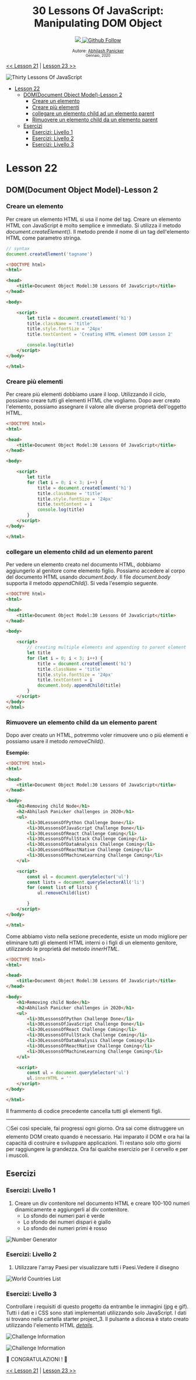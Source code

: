 <div align="center">
  <h1> 30 Lessons Of JavaScript: Manipulating DOM Object</h1>
  <a class="header-badge" target="_blank" href="https://www.linkedin.com/in/abhilash-panicker-68952b159/">
  <img src="https://img.shields.io/badge/style--5eba00.svg?label=LinkedIn&logo=linkedin&style=social">
  </a>
  <a class="header-badge" target="_blank" href="https://github.com/abpanic/">
  <img alt="Github Follow" src="https://img.shields.io/github/followers/abpanic?style=social">
  </a>

<sub>Autore:
<a href="https://www.linkedin.com/in/abhilash-panicker-68952b159/" target="_blank">Abhilash Panicker</a><br>
<small> Gennaio, 2020</small>
</sub>

</div>

[<< Lesson 21](../21_Lesson_DOM/21_Lesson_dom.md) | [Lesson 23 >>](../23_Lesson_Event_listeners/23_Lesson_event_listeners.md)

![Thirty Lessons Of JavaScript](../../images/banners/Lesson_1_22.png)
- [Lesson 22](#Lesson-22)
  - [DOM(Document Object Model)-Lesson 2](#domdocument-object-model-Lesson-2)
    - [Creare un elemento](#creating-an-element)
    - [Creare più elementi](#creating-elements)
    - [collegare un elemento child ad un elemento parent](#appending-child-to-a-parent-element)
    - [Rimuovere un elemento child da un elemento parent](#removing-a-child-element-from-a-parent-node)
  - [Esercizi](#exercises)
    - [Esercizi: Livello 1](#exercises-level-1)
    - [Esercizi: Livello 2](#exercises-level-2)
    - [Esercizi: Livello 3](#exercises-level-3)

# Lesson 22

## DOM(Document Object Model)-Lesson 2

### Creare un elemento

Per creare un elemento HTML si usa il nome del tag. Creare un elemento HTML con JavaScript è molto semplice e immediato. Si utilizza il metodo _document.createElement()_. Il metodo prende il nome di un tag dell'elemento HTML come parametro stringa.

```js
// syntax
document.createElement('tagname')
```

```html
<!DOCTYPE html>
<html>

<head>
    <title>Document Object Model:30 Lessons Of JavaScript</title>
</head>

<body>

    <script>
        let title = document.createElement('h1')
        title.className = 'title'
        title.style.fontSize = '24px'
        title.textContent = 'Creating HTML element DOM Lesson 2'

        console.log(title)
    </script>
</body>

</html>
```

### Creare più elementi

Per creare più elementi dobbiamo usare il loop. Utilizzando il ciclo, possiamo creare tutti gli elementi HTML che vogliamo.
Dopo aver creato l'elemento, possiamo assegnare il valore alle diverse proprietà dell'oggetto HTML.

```html
<!DOCTYPE html>
<html>

<head>
    <title>Document Object Model:30 Lessons Of JavaScript</title>
</head>

<body>

    <script>
        let title
        for (let i = 0; i < 3; i++) {
            title = document.createElement('h1')
            title.className = 'title'
            title.style.fontSize = '24px'
            title.textContent = i
            console.log(title)
        }
    </script>
</body>

</html>
```

### collegare un elemento child ad un elemento parent

Per vedere un elemento creato nel documento HTML, dobbiamo aggiungerlo al genitore come elemento figlio. Possiamo accedere al corpo del documento HTML usando *document.body*. Il file *document.body* supporta il metodo *appendChild()*. Si veda l'esempio seguente.

```html
<!DOCTYPE html>
<html>

<head>
    <title>Document Object Model:30 Lessons Of JavaScript</title>
</head>

<body>

    <script>
        // creating multiple elements and appending to parent element
        let title
        for (let i = 0; i < 3; i++) {
            title = document.createElement('h1')
            title.className = 'title'
            title.style.fontSize = '24px'
            title.textContent = i
            document.body.appendChild(title)
        }
    </script>
</body>
</html>
```

### Rimuovere un elemento child da un elemento parent

Dopo aver creato un HTML, potremmo voler rimuovere uno o più elementi e possiamo usare il metodo *removeChild()*.

**Esempio:**

```html
<!DOCTYPE html>
<html>

<head>
    <title>Document Object Model:30 Lessons Of JavaScript</title>
</head>

<body>
    <h1>Removing child Node</h1>
    <h2>Abhilash Panicker challenges in 2020</h1>
    <ul>
        <li>30LessonsOfPython Challenge Done</li>
        <li>30LessonsOfJavaScript Challenge Done</li>
        <li>30LessonsOfReact Challenge Coming</li>
        <li>30LessonsOfFullStack Challenge Coming</li>
        <li>30LessonsOfDataAnalysis Challenge Coming</li>
        <li>30LessonsOfReactNative Challenge Coming</li>
        <li>30LessonsOfMachineLearning Challenge Coming</li>
    </ul>

    <script>
        const ul = document.querySelector('ul')
        const lists = document.querySelectorAll('li')
        for (const list of lists) {
            ul.removeChild(list)

        }
    </script>
</body>

</html>
```

Come abbiamo visto nella sezione precedente, esiste un modo migliore per eliminare tutti gli elementi HTML interni o i figli di un elemento genitore, utilizzando le proprietà del metodo *innerHTML*.

```html
<!DOCTYPE html>
<html>

<head>
    <title>Document Object Model:30 Lessons Of JavaScript</title>
</head>

<body>
    <h1>Removing child Node</h1>
    <h2>Abhilash Panicker challenges in 2020</h1>
    <ul>
        <li>30LessonsOfPython Challenge Done</li>
        <li>30LessonsOfJavaScript Challenge Done</li>
        <li>30LessonsOfReact Challenge Coming</li>
        <li>30LessonsOfFullStack Challenge Coming</li>
        <li>30LessonsOfDataAnalysis Challenge Coming</li>
        <li>30LessonsOfReactNative Challenge Coming</li>
        <li>30LessonsOfMachineLearning Challenge Coming</li>
    </ul>

    <script>
        const ul = document.querySelector('ul')
        ul.innerHTML = ''
    </script>
</body>

</html>
```

Il frammento di codice precedente cancella tutti gli elementi figli.

---

🌕Sei così speciale, fai progressi ogni giorno. Ora sai come distruggere un elemento DOM creato quando è necessario. Hai imparato il DOM e ora hai la capacità di costruire e sviluppare applicazioni. Ti restano solo otto giorni per raggiungere la grandezza. Ora fai qualche esercizio per il cervello e per i muscoli.

## Esercizi

### Esercizi: Livello 1

1. Creare un div contenitore nel documento HTML e creare 100-100 numeri dinamicamente e aggiungerli al div contenitore. 
   - Lo sfondo dei numeri pari è verde
   - Lo sfondo dei numeri dispari è giallo
   - Lo sfondo dei numeri primi è rosso

![Number Generator](../../images/projects/dom_min_project_Lesson_number_generators_2.1.png)

### Esercizi: Livello 2

1. Utilizzare l'array Paesi per visualizzare tutti i Paesi.Vedere il disegno

![World Countries List](../../images/projects/dom_min_project_countries_aray_Lesson_2.2.png)

### Esercizi: Livello 3

Controllare i requisiti di questo progetto da entrambe le immagini (jpg e gif). Tutti i dati e i CSS sono stati implementati utilizzando solo JavaScript. I dati si trovano nella cartella starter project_3. Il pulsante a discesa è stato creato utilizzando l'elemento HTML [*details*](https://www.w3schools.com/tags/tag_details.asp).

![Challenge Information](../../images/projects/dom_mini_project_challenge_info_Lesson_2.3.gif)

![Challenge Information](../../images/projects/dom_mini_project_challenge_info_Lesson_2.3.png)

🎉 CONGRATULAZIONI ! 🎉

[<< Lesson 21](../21_Lesson_DOM/21_Lesson_dom.md) | [Lesson 23 >>](../23_Lesson_Event_listeners/23_Lesson_event_listeners.md)